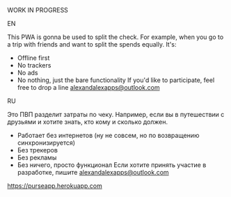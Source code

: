 WORK IN PROGRESS

EN

This PWA is gonna be used to split the check. For example, when you go to a trip with friends and want to split the spends equally.
It's:
* Offline first
* No trackers
* No ads
* No nothing, just the bare functionality
If you'd like to participate, feel free to drop a line alexandalexapps@outlook.com

RU

Это ПВП разделит затраты по чеку. Например, если вы в путешествии с друзьями и хотите знать, кто кому и сколько должен.
* Работает без интернетов (ну не совсем, но по возвращению синхронизируется)
* Без трекеров
* Без рекламы
* Без ничего, просто функционал
Если хотите принять участие в разработке, пишите alexandalexapps@outlook.com

https://purseapp.herokuapp.com
